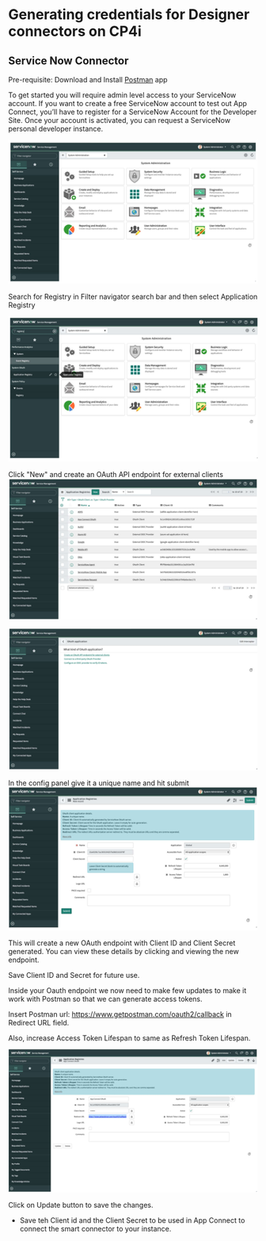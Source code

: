 # Generating credentials for Designer connectors on CP4i


## Service Now Connector


Pre-requisite: Download and Install [Postman](https://www.postman.com/) app

To get started you will require admin level access to your ServiceNow account. If you want to create a free ServiceNow account to test out App Connect, you’ll have to register for a ServiceNow Account for the Developer Site. Once your account is activated, you can request a ServiceNow personal developer instance.

![alt text][pic9]

Search for Registry in Filter navigator search bar and then select Application Registry

![alt text][pic10]

Click "New" and create an OAuth API endpoint for external clients
![alt text][pic11]

![alt text][pic12]

In the config panel give it a unique name and hit submit
![alt text][pic13]

This will create a new OAuth endpoint with Client ID and Client Secret generated. You can view these details by clicking and viewing the new endpoint.

Save Client ID and Secret for future use.

Inside your Oauth endpoint we now need to make few updates to make it work with Postman so that we can generate access tokens.

Insert Postman url: https://www.getpostman.com/oauth2/callback in Redirect URL field.

Also, increase Access Token Lifespan to same as Refresh Token Lifespan.

![alt text][pic14]

Click on Update button to save the changes. 
* Save teh Client id and the Client Secret to be used in App Connect to connect the smart connector to your instance. 


[pic9]: images/9.png
[pic10]: images/10.png
[pic11]: images/11.png
[pic12]: images/12.png
[pic13]: images/13.png
[pic14]: images/14.png
[pic15]: images/15.png
[pic16]: images/16.png
[pic17]: images/17.png
[pic18]: images/18.png
[pic19]: images/19.png
[pic20]: images/20.png
[pic21]: images/21.png
[pic22]: images/22.png
[pic23]: images/23.png
[pic24]: images/24.png
[pic25]: images/25.png
